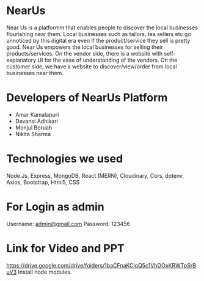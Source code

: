 # NearUs

Near Us is a platformm that enables people to discover the local businesses flourishing near them. Local businesses such as tailors, tea sellers etc go unnoticed by this digital era even if the product/service they sell is pretty good. Near Us empowers the local businesses for selling their products/services. On the vendor side, there is a website with self-explanatory UI for the ease of understanding of the vendors. On the customer side, we have a website to discover/view/order from local businesses near them.

# Developers of NearUs Platform

<ul>
  
<li>Amar Kamalapuri</li>
<li>Devansi Adhikari</li>
<li>Monjul Boruah</li>
<li>Nikita Sharma</li>

</ul>

# Technologies we used

Node.Js, Express, MongoDB, React (MERN), Cloudinary, Cors, dotenv, Axios, Bootstrap, Html5, CSS

# For Login as admin

Username: admin@gmail.com
Password: 123456

# Link for Video and PPT

https://drive.google.com/drive/folders/1baCFnaKCIoQ5c1VhOOxKRWTpSrBuV3
Install node modules.
